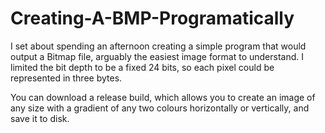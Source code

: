 # Creating-A-BMP-Programatically

I set about spending an afternoon creating a simple program that would output a Bitmap file, arguably the easiest image format to understand. I limited the bit depth to be a fixed 24 bits, so each pixel could be represented in three bytes. 

You can download a release build, which allows you to create an image of any size with a gradient of any two colours horizontally or vertically, and save it to disk.
